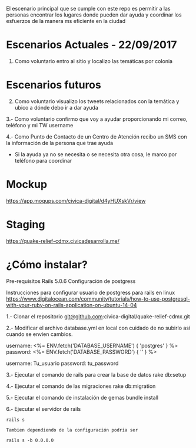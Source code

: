 El escenario principal que se cumple con este repo es permitir a las personas encontrar los lugares donde pueden dar ayuda y coordinar los esfuerzos de la manera ms eficiente en la ciudad

# Escenarios Actuales - 22/09/2017

1. Como voluntario entro al sitio y localizo las temáticas por colonia


# Escenarios futuros

2. Como voluntario visualizo los tweets relacionados con la temática y ubico a dónde debo ir a dar ayuda

3.- Como voluntario confirmo que voy a ayudar proporcionando mi correo, teléfono y mi TW username 

4.- Como Punto de Contacto de un Centro de Atención recibo un SMS con la información de la persona que trae ayuda 
  - Si la ayuda ya no se necesita o se necesita otra cosa, le marco por teléfono para coordinar

# Mockup 

https://app.moqups.com/civica-digital/d4yHUXskVr/view

# Staging 

https://quake-relief-cdmx.civicadesarrolla.me/

# ¿Cómo instalar?  

Pre-requisitos
Rails 5.0.6
Configuración de postgress

Instrucciones para configurar usuario de postgress para rails en linux
https://www.digitalocean.com/community/tutorials/how-to-use-postgresql-with-your-ruby-on-rails-application-on-ubuntu-14-04

1.- Clonar el repositorio 
    git@github.com:civica-digital/quake-relief-cdmx.git


2.- Modificar el archivo database.yml en local con cuidado de no subirlo así cuando se envien cambios.

  username: <%= ENV.fetch('DATABASE_USERNAME') { 'postgres' } %>
  password: <%= ENV.fetch('DATABASE_PASSWORD') { '' } %>
  
  username: Tu_usuario
  password: tu_password

3.- Ejecutar el comando de rails para crear la base de datos
     rake db:setup

4.- Ejecutar el comando de las migraciones
     rake db:migration
     
5.- Ejecutar el comando de instalación de gemas
    bundle install

6.- Ejecutar el servidor de rails

    rails s

    Tambien dependiendo de la configuración podria ser

    rails s -b 0.0.0.0

